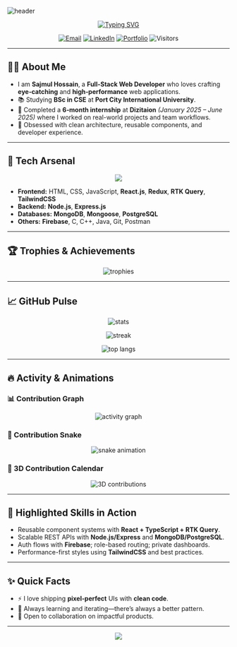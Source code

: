 <!-- Banner -->
![header](https://capsule-render.vercel.app/api?type=waving&color=0:7F7FD5,50:86A8E7,100:91EAE4&height=220&section=header&text=Sajmul%20Hossain&fontSize=60&fontAlignY=35&animation=fadeIn&desc=Full-Stack%20Web%20Developer%20%7C%20Open-Source%20Enthusiast&descAlignY=55&descAlign=50)

<p align="center">
  <a href="https://github.com/sajmulhossain">
    <img src="https://readme-typing-svg.demolab.com?font=Fira+Code&pause=1000&width=600&lines=Hi%2C+I'm+Sajmul+Hossain+%F0%9F%91%8B;Full-Stack+Web+Developer+%F0%9F%9A%80;I+build+clean%2C+scalable+%26+delightful+web+apps.;Always+learning+%E2%9C%A8+React%2C+Node%2C+DBs" alt="Typing SVG" />
  </a>
</p>

<p align="center">
  <a href="mailto:sajmul1427@gmail.com"><img alt="Email" src="https://img.shields.io/badge/Email-sajmul1427%40gmail.com-red?style=for-the-badge&logo=gmail&logoColor=white"></a>
  <a href="https://linkedin.com/in/sajmulhossain"><img alt="LinkedIn" src="https://img.shields.io/badge/LinkedIn-Sajmul%20Hossain-0A66C2?style=for-the-badge&logo=linkedin&logoColor=white"></a>
  <a href="https://sajmul.com"><img alt="Portfolio" src="https://img.shields.io/badge/Portfolio-sajmul.com-111?style=for-the-badge&logo=vercel&logoColor=white"></a>
  <img alt="Visitors" src="https://komarev.com/ghpvc/?username=sajmulhossain&style=for-the-badge&color=0e75b6">
</p>

---

## 🧑‍💻 About Me

- I am **Sajmul Hossain**, a **Full-Stack Web Developer** who loves crafting **eye‑catching** and **high‑performance** web applications.
- 📚 Studying **BSc in CSE** at **Port City International University**.
- 💼 Completed a **6‑month internship** at **Dizitaion** *(January 2025 – June 2025)* where I worked on real-world projects and team workflows.
- 🚀 Obsessed with clean architecture, reusable components, and developer experience.

---

## 🧰 Tech Arsenal

<p align="center">
  <img src="https://skillicons.dev/icons?i=html,css,js,react,redux,tailwind,nodejs,express,mongodb,mongoose,postgres,firebase,cpp,java,c,git,postman&perline=9" />
</p>

- **Frontend:** HTML, CSS, JavaScript, **React.js**, **Redux**, **RTK Query**, **TailwindCSS**
- **Backend:** **Node.js**, **Express.js**
- **Databases:** **MongoDB**, **Mongoose**, **PostgreSQL**
- **Others:** **Firebase**, C, C++, Java, Git, Postman

---

## 🏆 Trophies & Achievements

<p align="center">
  <img src="https://github-profile-trophy.vercel.app/?username=sajmulhossain&theme=radical&no-frame=true&margin-w=15" alt="trophies" />
</p>

---

## 📈 GitHub Pulse

<p align="center">
  <img src="https://github-readme-stats.vercel.app/api?username=sajmulhossain&show_icons=true&theme=radical" alt="stats" />
</p>
<p align="center">
  <img src="https://github-readme-streak-stats.herokuapp.com?user=sajmulhossain&theme=radical" alt="streak" />
</p>
<p align="center">
  <img src="https://github-readme-stats.vercel.app/api/top-langs/?username=sajmulhossain&layout=compact&theme=radical" alt="top langs" />
</p>

---

## 🔥 Activity & Animations

### 📊 Contribution Graph
<p align="center">
  <img src="https://github-readme-activity-graph.vercel.app/graph?username=sajmulhossain&theme=react-dark&hide_border=true" alt="activity graph" />
</p>

### 🐍 Contribution Snake
<p align="center">
  <img src="https://raw.githubusercontent.com/sajmulhossain/sajmulhossain/output/github-contribution-grid-snake.svg" alt="snake animation" />
</p>

### 🧊 3D Contribution Calendar
<p align="center">
  <img src="https://raw.githubusercontent.com/sajmulhossain/sajmulhossain/output/profile-night-rainbow.svg" alt="3D contributions" />
</p>

---

## 🚀 Highlighted Skills in Action
- Reusable component systems with **React + TypeScript + RTK Query**.
- Scalable REST APIs with **Node.js/Express** and **MongoDB/PostgreSQL**.
- Auth flows with **Firebase**; role-based routing; private dashboards.
- Performance-first styles using **TailwindCSS** and best practices.

---

## ✨ Quick Facts
- ⚡ I love shipping **pixel‑perfect** UIs with **clean code**.
- 🌱 Always learning and iterating—there’s always a better pattern.
- 🤝 Open to collaboration on impactful products.

---

<p align="center">
  <img src="https://capsule-render.vercel.app/api?type=waving&color=0:91EAE4,50:86A8E7,100:7F7FD5&height=120&section=footer" />
</p>
